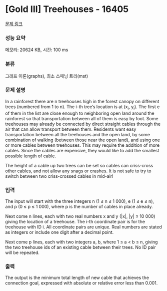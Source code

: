 # [Gold III] Treehouses - 16405 

[문제 링크](https://www.acmicpc.net/problem/16405) 

### 성능 요약

메모리: 20624 KB, 시간: 100 ms

### 분류

그래프 이론(graphs), 최소 스패닝 트리(mst)

### 문제 설명

<p>In a rainforest there are n treehouses high in the forest canopy on different trees (numbered from 1 to n). The i-th tree’s location is at (x<sub>i</sub>, y<sub>i</sub>). The first e of them in the list are close enough to neighboring open land around the rainforest so that transportation between all of them is easy by foot. Some treehouses may already be connected by direct straight cables through the air that can allow transport between them. Residents want easy transportation between all the treehouses and the open land, by some combination of walking (between those near the open land), and using one or more cables between treehouses. This may require the addition of more cables. Since the cables are expensive, they would like to add the smallest possible length of cable.</p>

<p>The height of a cable up two trees can be set so cables can criss-cross other cables, and not allow any snags or crashes. It is not safe to try to switch between two criss-crossed cables in mid-air!</p>

### 입력 

 <p>The input will start with the three integers n (1 ≤ n ≤ 1 000), e (1 ≤ e ≤ n), and p (0 ≤ p ≤ 1 000), where p is the number of cables in place already.</p>

<p>Next come n lines, each with two real numbers x and y (|x|, |y| ≤ 10 000) giving the location of a treehouse. The i-th coordinate pair is for the treehouse with ID i. All coordinate pairs are unique. Real numbers are stated as integers or include one digit after a decimal point.</p>

<p>Next come p lines, each with two integers a, b, where 1 ≤ a < b ≤ n, giving the two treehouse ids of an existing cable between their trees. No ID pair will be repeated.</p>

### 출력 

 <p>The output is the minimum total length of new cable that achieves the connection goal, expressed with absolute or relative error less than 0.001.</p>

